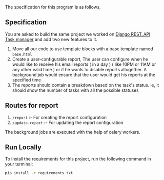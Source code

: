 The specification for this program is as follows,

## Specification

You are asked to build the same project we worked on [Django REST_API Task manager](https://github.com/Ankur-9598/django_with_REST) and add two new features to it.

1) Move all our code to use template blocks with a base template named `base.html`
2) Create a user-configurable report, The user can configure when he would like to receive his email reports ( in a day ) ( like 10PM or 11AM or any other valid time ) or if he wants to disable reports altogether. A background job would ensure that the user would get his reports at the specified time
3) The reports should contain a breakdown based on the task's status. ie, it should show the number of tasks with all the possible statuses


## Routes for report
1. ```/report``` :- For creating the report configuration
2. ```/update-report``` :- For updating the report configuration

The background jobs are executed with the help of celery workers.

## Run Locally

To install the requirements for this project, run the following command in your terminal:

```bash
pip install -r requirements.txt
```


